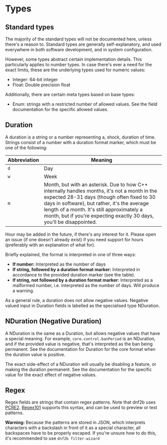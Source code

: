 # Types

## Standard types

The majority of the standard types will not be documented here, unless there's a reason to. Standard types are generally self-explanatory, and used everywhere in both software development, and in system configuration.

However, some types abstract certain implementation details. This particularly applies to number types. In case there's ever a need for the exact limits, these are the underlying types used for numeric values:

* Integer: 64-bit integer
* Float: Double precision float

Additionally, there are certain meta types based on base types:

* Enum: strings with a restricted number of allowed values. See the field documentation for the specific allowed values.

## Duration

A duration is a string or a number representing a, shock, duration of time. Strings consist of a number with a duration format marker, which must be one of the following:

| Abbreviation | Meaning |
| --- | --- |
| `d` | Day |
| `w` | Week |
| `m` | Month, but with an asterisk. Due to how C++ internally handles months, it's not a month in the expected 28-31 days (though often fixed to 30 days in software), but rather, it's the average length of a month. It's still approximately a month, but if you're expecting exactly 30 days, you'll be disappointed. |

Hour may be added in the future, if there's any interest for it. Please open an issue (if one doesn't already exist) if you need support for hours (preferably with an explanation of what for).

Briefly explained, the format is interpreted in one of three  ways:
* **If number:** Interpreted as the number of days
* **If string, followed by a duration format marker:** Interpreted in accordance to the provided duration marker (see the table).
* **If string, not followed by a duration format marker:** Interpreted as a malformed number, i.e. interpreted as the number of days. Will produce a warning.

As a general rule, a duration does not allow negative values. Negative valued input in Duration fields is labelled as the specialised type NDuration.

## NDuration (Negative Duration)

A NDuration is the same as a Duration, but allows negative values that have a special meaning. For example, `core.control.banPeriod` is an NDuration, and if the provided value is negative, that's interpreted as the ban being permanent. See the documentation for Duration for the core format when the duration value is positive.

The exact side-effect of a NDuration will usually be disabling a feature, or making the duration permanent. See the documentation for the specific value for the exact effect of negative values.

## Regex

Regex fields are strings that contain regex patterns. Note that dnf2b uses [PCRE2](https://www.pcre.org/current/doc/html/). [Regex101](https://regex101.com/) supports this syntax, and can be used to preview or test patterns.

**Warning:** Because the patterns are stored in JSON, which interprets characters with a backslash in front of it as a special character, all backspaces have to be properly escaped. If you're unsure how to do this, it's recommended to use `dnf2b filter-wizard`
